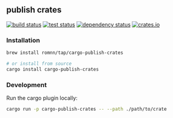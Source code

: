 ## publish crates

[<img alt="build status" src="https://img.shields.io/github/actions/workflow/status/romnn/publish-crates/build.yaml?label=build">](https://github.com/romnn/publish-crates/actions/workflows/build.yaml)
[<img alt="test status" src="https://img.shields.io/github/actions/workflow/status/romnn/publish-crates/test.yaml?label=test">](https://github.com/romnn/publish-crates/actions/workflows/test.yaml)
[![dependency status](https://deps.rs/repo/github/romnn/publish-crates/status.svg)](https://deps.rs/repo/github/romnn/publish-crates)
[<img alt="crates.io" src="https://img.shields.io/crates/v/publish-crates">](https://crates.io/crates/publish-crates)


### Installation

```bash
brew install romnn/tap/cargo-publish-crates

# or install from source
cargo install cargo-publish-crates
```

### Development

Run the cargo plugin locally:

```bash
cargo run -p cargo-publish-crates -- --path ./path/to/crate
```
